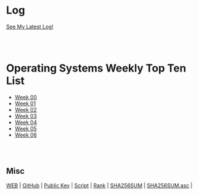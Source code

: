 # Log 
[See My Latest Log!](TXT/mylog.txt)

<br><br> 

# Operating Systems Weekly Top Ten List
* [Week 00](w00.md)
* [Week 01](w01.md)
* [Week 02](w02.md)                                
* [Week 03](w03.md)  
* [Week 04](w04.md)  
* [Week 05](w05.md)  
* [Week 06](w06.md)


<br><br>

## Misc
[WEB](https://hazlazuardi.github.io/os202/) | 
[GitHub](https://github.com/hazlazuardi/os202/) | 
[Public Key](TXT/mypubkey.txt) | 
[Script](TXT/myscript.sh) |
[Rank](TXT/myrank.txt) | 
[SHA256SUM](TXT/SHA256SUM.txt) | 
[SHA256SUM.asc](TXT/SHA256SUM.asc) | 

